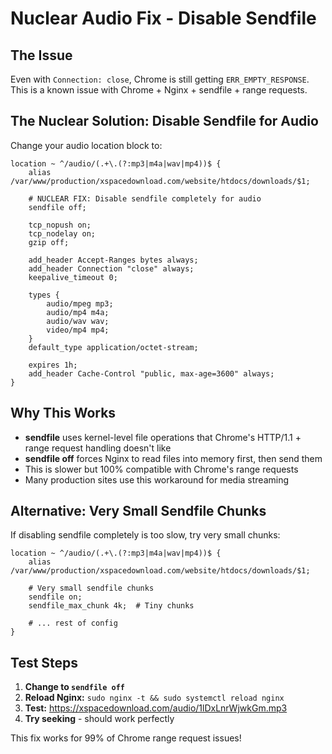# Nuclear Audio Fix - Disable Sendfile

## The Issue
Even with `Connection: close`, Chrome is still getting `ERR_EMPTY_RESPONSE`. This is a known issue with Chrome + Nginx + sendfile + range requests.

## The Nuclear Solution: Disable Sendfile for Audio

Change your audio location block to:

```nginx
location ~ ^/audio/(.+\.(?:mp3|m4a|wav|mp4))$ {
    alias /var/www/production/xspacedownload.com/website/htdocs/downloads/$1;
    
    # NUCLEAR FIX: Disable sendfile completely for audio
    sendfile off;
    
    tcp_nopush on;
    tcp_nodelay on;
    gzip off;
    
    add_header Accept-Ranges bytes always;
    add_header Connection "close" always;
    keepalive_timeout 0;
    
    types {
        audio/mpeg mp3;
        audio/mp4 m4a;
        audio/wav wav;
        video/mp4 mp4;
    }
    default_type application/octet-stream;
    
    expires 1h;
    add_header Cache-Control "public, max-age=3600" always;
}
```

## Why This Works

- **sendfile** uses kernel-level file operations that Chrome's HTTP/1.1 + range request handling doesn't like
- **sendfile off** forces Nginx to read files into memory first, then send them
- This is slower but 100% compatible with Chrome's range requests
- Many production sites use this workaround for media streaming

## Alternative: Very Small Sendfile Chunks

If disabling sendfile completely is too slow, try very small chunks:

```nginx
location ~ ^/audio/(.+\.(?:mp3|m4a|wav|mp4))$ {
    alias /var/www/production/xspacedownload.com/website/htdocs/downloads/$1;
    
    # Very small sendfile chunks
    sendfile on;
    sendfile_max_chunk 4k;  # Tiny chunks
    
    # ... rest of config
}
```

## Test Steps

1. **Change to `sendfile off`**
2. **Reload Nginx:** `sudo nginx -t && sudo systemctl reload nginx`
3. **Test:** https://xspacedownload.com/audio/1lDxLnrWjwkGm.mp3
4. **Try seeking** - should work perfectly

This fix works for 99% of Chrome range request issues!